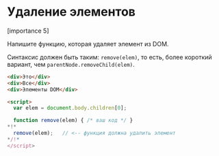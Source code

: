 # Удаление элементов

[importance 5]

Напишите функцию, которая удаляет элемент из DOM.

Синтаксис должен быть таким: `remove(elem)`, то есть, более короткий вариант, чем `parentNode.removeChild(elem)`.

```html
<div>Это</div>
<div>Все</div>
<div>Элементы DOM</div>

<script>
  var elem = document.body.children[0];

  function remove(elem) { /* ваш код */ }
*!*
  remove(elem);   // <-- функция должна удалить элемент
*/!*
</script>
```

